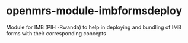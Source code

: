 openmrs-module-imbformsdeploy
==============================

Module for IMB (PIH -Rwanda) to help in deploying and bundling of IMB forms with their corresponding concepts
